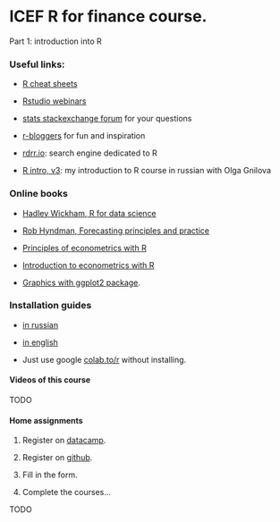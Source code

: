 # ICEF R for finance course. 

Part 1: introduction into R

### Useful links:

* [R cheat sheets](https://rstudio.com/resources/cheatsheets/)

* [Rstudio webinars](https://rstudio.com/resources/webinars/)

* [stats stackexchange forum](https://stats.stackexchange.com/) for your questions

* [r-bloggers](https://www.r-bloggers.com/) for fun and inspiration

* [rdrr.io](https://rdrr.io/): search engine dedicated to R

* [R intro, v3](https://bdemeshev.github.io/r_intro_3/): my introduction to R course in russian with Olga Gnilova

### Online books

* [Hadley Wickham, R for data science](https://r4ds.had.co.nz/)

* [Rob Hyndman, Forecasting principles and practice](https://otexts.com/fpp3/)

* [Principles of econometrics with R](https://bookdown.org/ccolonescu/RPoE4/intro.html)

* [Introduction to econometrics with R](https://www.econometrics-with-r.org/)

* [Graphics with ggplot2 package](https://ggplot2.tidyverse.org/).

### Installation guides

* [in russian](https://bdemeshev.github.io/installation/r/R_installation.html)

* [in english](https://bdemeshev.github.io/installation/r/R_installation_eng.html)

* Just use google [colab.to/r](http://colab.to/r) without installing.

#### Videos of this course


TODO

#### Home assignments

1. Register on [datacamp](https://www.datacamp.com/).

2. Register on [github](https://github.com/).

3. Fill in the form. 

4. Complete the courses...

TODO

